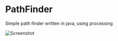 # PathFinder

Simple path finder written in java, using processing

![Screenshot](https://ibb.co/Lk4nS6R)

